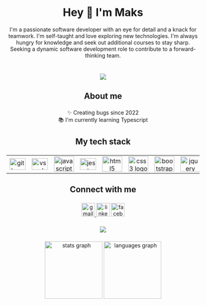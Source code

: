 <h1 align="center">Hey 👋 I'm Maks</h1>
<p align="center">I'm a passionate software developer with an eye for detail and a knack for teamwork. I'm self-taught and love exploring new technologies. I'm always hungry for knowledge and seek out additional courses to stay sharp. Seeking a dynamic software development role to contribute to a forward-thinking team.</p>

###
<h1 align="center"><a href="https://www.codewars.com/users/Mpanasetckiy"><img src="https://www.codewars.com/users/Mpanasetckiy/badges/large"/></a></h1>


###

<h2 align="center">About me</h2>

###

<p align="center">✨ Creating bugs since 2022<br>📚 I'm currently learning Typescript</p>

###

<h2 align="center">My tech stack</h2>

###

<table align="center">
 <td align="center">
   <img src="https://cdn.jsdelivr.net/gh/devicons/devicon/icons/git/git-original.svg" height="30" width="42" alt="git logo"  />
 </td>
  <td align="center">
     <a href="https://code.visualstudio.com/"><img src="https://cdn.jsdelivr.net/gh/devicons/devicon/icons/vscode/vscode-original.svg" height="30" width="42" alt="vscode logo"  /></a>
  </td>
   <td align="center">
  <img src="https://cdn.jsdelivr.net/gh/devicons/devicon/icons/javascript/javascript-original.svg" height="40" width="52" alt="javascript logo"  />
 </td>
  <td align="center">
    <a href="https://jestjs.io/">
    <img src="https://cdn.jsdelivr.net/gh/devicons/devicon/icons/jest/jest-plain.svg" height="30" width="42" alt="jest logo"  />
    </a>
  </td>
 <td align="center">
  <img src="https://cdn.jsdelivr.net/gh/devicons/devicon/icons/html5/html5-original.svg" height="40" width="52" alt="html5 logo"  />
 </td>
   <td align="center">
  <img src="https://cdn.jsdelivr.net/gh/devicons/devicon/icons/css3/css3-original.svg" height="40" width="52" alt="css3 logo"  />
 </td>
   <td align="center">
  <a href="https://getbootstrap.com/"><img src="https://cdn.jsdelivr.net/gh/devicons/devicon/icons/bootstrap/bootstrap-original.svg" height="40" width="52" alt="bootstrap logo"/></a>
 </td>
   <td align="center">
  <a href="https://jquery.com/"><img src="https://cdn.jsdelivr.net/gh/devicons/devicon/icons/jquery/jquery-original.svg" height="40" width="52" alt="jquery logo"  /></a>
 </td>
   <td align="center">
  <a href="https://react.dev/"><img src="https://cdn.jsdelivr.net/gh/devicons/devicon/icons/react/react-original.svg" height="40" width="52"  alt="react logo"  /></a>
 </td>
   <td align="center">
   <a href="https://nodejs.org/en/"><img src="https://cdn.jsdelivr.net/gh/devicons/devicon/icons/nodejs/nodejs-original.svg" height="40" width="52" alt="nodejs logo"/></a>
 </td>
   <td align="center">
  <a href="https://www.mongodb.com/">
  <img src="https://cdn.jsdelivr.net/gh/devicons/devicon/icons/mongodb/mongodb-original.svg" height="40" width="52" alt="mongodb logo"  /></a>
 </td>
   <td align="center">
  <a href="https://www.typescriptlang.org/"><img src="https://cdn.jsdelivr.net/gh/devicons/devicon/icons/typescript/typescript-original.svg" height="40" width="52" alt="typescript logo"  /></a>
 </td>
   <td align="center">
  <a href="https://www.postgresql.org/"> <img src="https://cdn.jsdelivr.net/gh/devicons/devicon/icons/postgresql/postgresql-original.svg" height="40" width="52" alt="postgresql logo"  /></a>
 </td>
   <td align="center">
  <a href="https://aws.amazon.com/"><img src="https://upload.wikimedia.org/wikipedia/commons/9/93/Amazon_Web_Services_Logo.svg" height="40" width="52" alt="amazonwebservices logo"  /></a>
 </td>
   <td align="center">
  <a href="https://www.docker.com/"><img src="https://cdn.jsdelivr.net/gh/devicons/devicon/icons/docker/docker-original.svg" height="40" width="52" alt="docker logo"  /></a>
 </td>
   <td align="center">
   <a href="https://sass-lang.com/"><img src="https://upload.wikimedia.org/wikipedia/commons/9/96/Sass_Logo_Color.svg" height="35" width="45" alt="sass logo"  /></a>
 </td>
  </tr>
</table>

 
###

<h2 align="center">Connect with me</h2>

###

<div align="center">
 <a href="mailto:maxbuzz8694@gmail.com">
   <img src="https://img.shields.io/static/v1?message=Gmail&logo=gmail&label=&color=D14836&logoColor=white&labelColor=&style=for-the-badge" height="35" alt="gmail logo"  />
 </a>
  <a href="https://www.linkedin.com/in/mpanasetckiy/" target="blank"><img src="https://img.shields.io/static/v1?message=LinkedIn&logo=linkedin&label=&color=0077B5&logoColor=white&labelColor=&style=for-the-badge" height="35" alt="linkedin logo"  /></a>
  <a href="https://www.facebook.com/mpanasetckiy" target="blank"> <img src="https://img.shields.io/static/v1?message=Facebook&logo=facebook&label=&color=1877F2&logoColor=white&labelColor=&style=for-the-badge" height="35" alt="facebook logo"  /></a>
</div>

###

<div align="center">
  <img src="https://komarev.com/ghpvc/?username=mpanasetckiy&&style=flat-square&color=blue"/>
</div>

###
<div align="center">
  <img src="https://github-readme-stats.vercel.app/api?hide_title=false&hide_rank=true&show_icons=true&include_all_commits=true&count_private=true&disable_animations=false&theme=dark&locale=en&hide_border=false&username=Mpanasetckiy" height="150" alt="stats graph"  />
  <img src="https://github-readme-stats.vercel.app/api/top-langs?locale=en&hide_title=false&layout=compact&card_width=320&langs_count=5&theme=dark&hide_border=false&username=Mpanasetckiy" height="150" alt="languages graph"  />
</div>

###
